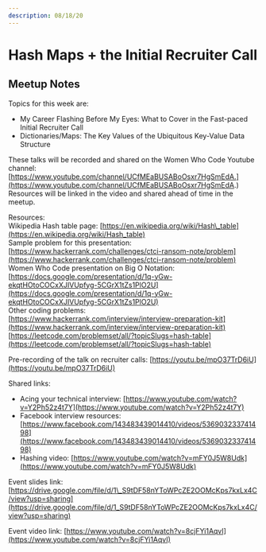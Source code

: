 ```yaml
---
description: 08/18/20
---
```


# Hash Maps + the Initial Recruiter Call

## Meetup Notes

Topics for this week are:  
- My Career Flashing Before My Eyes: What to Cover in the Fast-paced Initial Recruiter Call  
- Dictionaries/Maps: The Key Values of the Ubiquitous Key-Value Data Structure  
  
These talks will be recorded and shared on the Women Who Code Youtube channel: [https://www.youtube.com/channel/UCfMEaBUSABoOsxr7HgSmEdA.](https://www.youtube.com/channel/UCfMEaBUSABoOsxr7HgSmEdA.) Resources will be linked in the video and shared ahead of time in the meetup.  
  
Resources:  
Wikipedia Hash table page: [https://en.wikipedia.org/wiki/Hash\_table](https://en.wikipedia.org/wiki/Hash_table)  
Sample problem for this presentation: [https://www.hackerrank.com/challenges/ctci-ransom-note/problem](https://www.hackerrank.com/challenges/ctci-ransom-note/problem)  
Women Who Code presentation on Big O Notation: [https://docs.google.com/presentation/d/1q-yGw-ekqtHOtoCOCxXJIVUpfyg-5CGrX1tZs1PlO2U](https://docs.google.com/presentation/d/1q-yGw-ekqtHOtoCOCxXJIVUpfyg-5CGrX1tZs1PlO2U)  
Other coding problems:  
[https://www.hackerrank.com/interview/interview-preparation-kit](https://www.hackerrank.com/interview/interview-preparation-kit)  
[https://leetcode.com/problemset/all/?topicSlugs=hash-table](https://leetcode.com/problemset/all/?topicSlugs=hash-table)  
  
Pre-recording of the talk on recruiter calls: [https://youtu.be/mpO37TrD6iU](https://youtu.be/mpO37TrD6iU)

Shared links:  
- Acing your technical interview: [https://www.youtube.com/watch?v=Y2Ph52z4t7Y](https://www.youtube.com/watch?v=Y2Ph52z4t7Y)  
- Facebook interview resources: [https://www.facebook.com/143483439014410/videos/536903233741498](https://www.facebook.com/143483439014410/videos/536903233741498)  
- Hashing video: [https://www.youtube.com/watch?v=mFY0J5W8Udk](https://www.youtube.com/watch?v=mFY0J5W8Udk)

Event slides link: [https://drive.google.com/file/d/1\_S9tDF58nYToWPcZE2OOMcKps7kxLx4C/view?usp=sharing](https://drive.google.com/file/d/1_S9tDF58nYToWPcZE2OOMcKps7kxLx4C/view?usp=sharing)

Event video link: [https://www.youtube.com/watch?v=8cjFYi1AqvI](https://www.youtube.com/watch?v=8cjFYi1AqvI)


